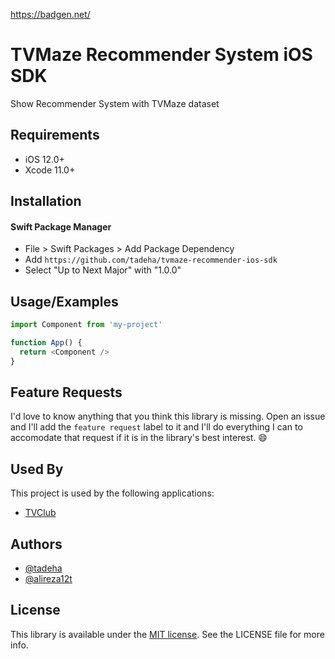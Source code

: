 https://badgen.net/
# TVMaze Recommender System iOS SDK

Show Recommender System with TVMaze dataset

## Requirements

 - iOS 12.0+
 - Xcode 11.0+
## Installation

#### Swift Package Manager

- File > Swift Packages > Add Package Dependency
- Add `https://github.com/tadeha/tvmaze-recommender-ios-sdk`
- Select "Up to Next Major" with "1.0.0"
## Usage/Examples

```javascript
import Component from 'my-project'

function App() {
  return <Component />
}
```


## Feature Requests

I'd love to know anything that you think this library is missing. Open an issue and I'll add the `feature request` label to it and I'll do everything I can to accomodate that request if it is in the library's best interest. 😄 
## Used By

This project is used by the following applications:

- [TVClub](https://apps.apple.com/us/app/tv-club-simple-tv-tracker/id334565283)


## Authors

- [@tadeha](https://github.com/tadeha)
- [@alireza12t](https://github.com/alireza12t)

## License

This library is available under the [MIT license](https://choosealicense.com/licenses/mit/). See the LICENSE file for more info.

